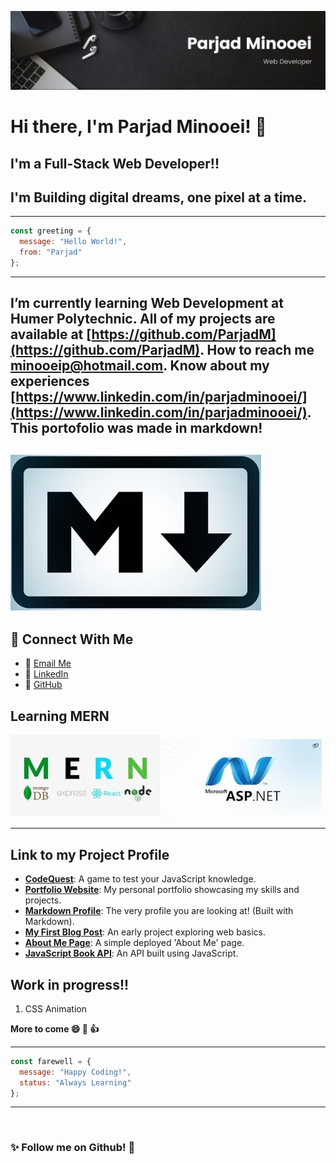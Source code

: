 ![Banner](./Banner.jpg)

# Hi there, I'm Parjad Minooei! 👋
## I'm a Full-Stack Web Developer!!
## I'm Building digital dreams, one pixel at a time.


---
```javascript
const greeting = {
  message: "Hello World!",
  from: "Parjad"
};
```
---

I’m currently learning **Web Development at Humer Polytechnic**.
All of my projects are available at [https://github.com/ParjadM](https://github.com/ParjadM).
How to reach me **minooeip@hotmail.com**.
Know about my experiences [https://www.linkedin.com/in/parjadminooei/](https://www.linkedin.com/in/parjadminooei/).
This portofolio was made in markdown!
---
![Leetcode](./markdown.jpg)
---

## 🔗 Connect With Me
* 📧 [Email Me](mailto:minooeip@hotmail.com)
* 💼 [LinkedIn](https://www.linkedin.com/in/parjadminooei/)
* 🐙 [GitHub](https://github.com/ParjadM)

## Learning MERN
![MERN FULL-STACK](./MERN.jpg)
![ASP.Net](./asp.jpg)


---
## Link to my Project Profile
* **[CodeQuest](https://parjadm.github.io/CodeQuest/)**: A game to test your JavaScript knowledge.
* **[Portfolio Website](https://parjadm.github.io/Portfolio/)**: My personal portfolio showcasing my skills and projects.
* **[Markdown Profile](https://parjadm.github.io/markdown-portfolio/)**: The very profile you are looking at! (Built with Markdown).
* **[My First Blog Post](https://parjadm.github.io/blog-post/)**: An early project exploring web basics.
* **[About Me Page](https://parjadm.github.io/aboutme/)**: A simple deployed 'About Me' page.
* **[JavaScript Book API](https://github.com/ParjadM/javascript-API.git)**: An API built using JavaScript.


## Work in progress!!
1. CSS Animation

**More to come 😄 🚀 👍**

---
```javascript
const farewell = {
  message: "Happy Coding!",
  status: "Always Learning"
};
```
---

<img src="https://komarev.com/ghpvc/?username=ParjadM&style=flat-square&color=blue" alt=""/>

### ✨ Follow me on Github! 👋


